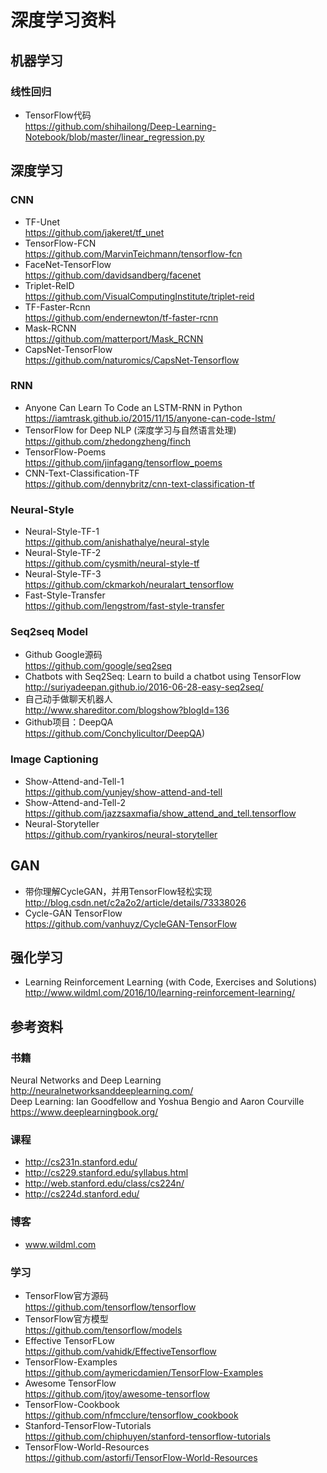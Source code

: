 # 深度学习资料

## 机器学习
### 线性回归  
- TensorFlow代码  
https://github.com/shihailong/Deep-Learning-Notebook/blob/master/linear_regression.py  

## 深度学习
### CNN
- TF-Unet  
https://github.com/jakeret/tf_unet  
- TensorFlow-FCN  
https://github.com/MarvinTeichmann/tensorflow-fcn  
- FaceNet-TensorFlow  
https://github.com/davidsandberg/facenet  
- Triplet-ReID  
https://github.com/VisualComputingInstitute/triplet-reid  
- TF-Faster-Rcnn  
https://github.com/endernewton/tf-faster-rcnn  
- Mask-RCNN  
https://github.com/matterport/Mask_RCNN  
- CapsNet-TensorFlow  
https://github.com/naturomics/CapsNet-Tensorflow  

### RNN
- Anyone Can Learn To Code an LSTM-RNN in Python  
https://iamtrask.github.io/2015/11/15/anyone-can-code-lstm/  
- TensorFlow for Deep NLP (深度学习与自然语言处理)  
https://github.com/zhedongzheng/finch  
- TensorFlow-Poems  
https://github.com/jinfagang/tensorflow_poems  
- CNN-Text-Classification-TF  
https://github.com/dennybritz/cnn-text-classification-tf  

### Neural-Style
- Neural-Style-TF-1  
https://github.com/anishathalye/neural-style  
- Neural-Style-TF-2  
https://github.com/cysmith/neural-style-tf  
- Neural-Style-TF-3  
https://github.com/ckmarkoh/neuralart_tensorflow  
- Fast-Style-Transfer  
https://github.com/lengstrom/fast-style-transfer  

### Seq2seq Model
- Github Google源码  
https://github.com/google/seq2seq  
- Chatbots with Seq2Seq: Learn to build a chatbot using TensorFlow  
http://suriyadeepan.github.io/2016-06-28-easy-seq2seq/  
- 自己动手做聊天机器人  
http://www.shareditor.com/blogshow?blogId=136  
- Github项目：DeepQA  
https://github.com/Conchylicultor/DeepQA)  

### Image Captioning
- Show-Attend-and-Tell-1  
https://github.com/yunjey/show-attend-and-tell  
- Show-Attend-and-Tell-2  
https://github.com/jazzsaxmafia/show_attend_and_tell.tensorflow  
- Neural-Storyteller  
https://github.com/ryankiros/neural-storyteller  


## GAN
- 带你理解CycleGAN，并用TensorFlow轻松实现  
http://blog.csdn.net/c2a2o2/article/details/73338026  
- Cycle-GAN TensorFlow  
https://github.com/vanhuyz/CycleGAN-TensorFlow  

## 强化学习  
- Learning Reinforcement Learning (with Code, Exercises and Solutions)  
http://www.wildml.com/2016/10/learning-reinforcement-learning/  

## 参考资料
### 书籍  
Neural Networks and Deep Learning  
http://neuralnetworksanddeeplearning.com/  
Deep Learning: Ian Goodfellow and Yoshua Bengio and Aaron Courville  
https://www.deeplearningbook.org/  
### 课程  
- http://cs231n.stanford.edu/  
- http://cs229.stanford.edu/syllabus.html  
- http://web.stanford.edu/class/cs224n/  
- http://cs224d.stanford.edu/  
### 博客  
- www.wildml.com 
### 学习  
- TensorFlow官方源码  
https://github.com/tensorflow/tensorflow  
- TensorFlow官方模型  
https://github.com/tensorflow/models  
- Effective TensorFLow  
https://github.com/vahidk/EffectiveTensorflow  
- TensorFlow-Examples  
https://github.com/aymericdamien/TensorFlow-Examples  
- Awesome TensorFlow  
https://github.com/jtoy/awesome-tensorflow  
- TensorFlow-Cookbook  
https://github.com/nfmcclure/tensorflow_cookbook  
- Stanford-TensorFlow-Tutorials  
https://github.com/chiphuyen/stanford-tensorflow-tutorials  
- TensorFlow-World-Resources  
https://github.com/astorfi/TensorFlow-World-Resources  


